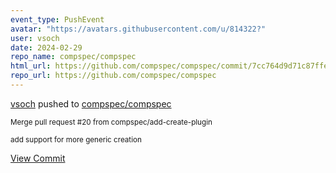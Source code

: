 ```yaml
---
event_type: PushEvent
avatar: "https://avatars.githubusercontent.com/u/814322?"
user: vsoch
date: 2024-02-29
repo_name: compspec/compspec
html_url: https://github.com/compspec/compspec/commit/7cc764d9d71c87ffe8629ca74ecc247c08bfbd14
repo_url: https://github.com/compspec/compspec
---
```


<a href='https://github.com/vsoch' target='_blank'>vsoch</a> pushed to <a href='https://github.com/compspec/compspec' target='_blank'>compspec/compspec</a>

<small>Merge pull request #20 from compspec/add-create-plugin

add support for more generic creation</small>

<a href='https://github.com/compspec/compspec/commit/7cc764d9d71c87ffe8629ca74ecc247c08bfbd14' target='_blank'>View Commit</a>